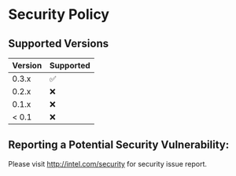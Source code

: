 # Security Policy

## Supported Versions

| Version | Supported          |
| ------- | ------------------ |
| 0.3.x   | :white_check_mark: |
| 0.2.x   | :x:                |
| 0.1.x   | :x:                |
| < 0.1   | :x:                |

## Reporting a Potential Security Vulnerability: 

Please visit http://intel.com/security for security issue report.
